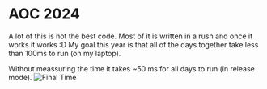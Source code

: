 # AOC 2024

A lot of this is not the best code. Most of it is written in a rush and once it works it works :D
My goal this year is that all of the days together take less than 100ms to run (on my laptop).

Without meassuring the time it takes ~50 ms for all days to run (in release mode).
![Final Time](https://github.com/Jonas-205/aoc20204/blob/main/timing.png)


